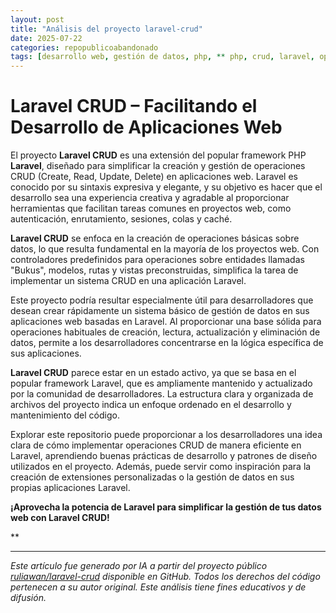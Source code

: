 ```yaml
---
layout: post
title: "Análisis del proyecto laravel-crud"
date: 2025-07-22
categories: repopublicoabandonado
tags: [desarrollo web, gestión de datos, php, ** php, crud, laravel, open source, open-source]
---
```


# Laravel CRUD – Facilitando el Desarrollo de Aplicaciones Web

El proyecto **Laravel CRUD** es una extensión del popular framework PHP **Laravel**, diseñado para simplificar la creación y gestión de operaciones CRUD (Create, Read, Update, Delete) en aplicaciones web. Laravel es conocido por su sintaxis expresiva y elegante, y su objetivo es hacer que el desarrollo sea una experiencia creativa y agradable al proporcionar herramientas que facilitan tareas comunes en proyectos web, como autenticación, enrutamiento, sesiones, colas y caché.

**Laravel CRUD** se enfoca en la creación de operaciones básicas sobre datos, lo que resulta fundamental en la mayoría de los proyectos web. Con controladores predefinidos para operaciones sobre entidades llamadas "Bukus", modelos, rutas y vistas preconstruidas, simplifica la tarea de implementar un sistema CRUD en una aplicación Laravel.

Este proyecto podría resultar especialmente útil para desarrolladores que desean crear rápidamente un sistema básico de gestión de datos en sus aplicaciones web basadas en Laravel. Al proporcionar una base sólida para operaciones habituales de creación, lectura, actualización y eliminación de datos, permite a los desarrolladores concentrarse en la lógica específica de sus aplicaciones.

**Laravel CRUD** parece estar en un estado activo, ya que se basa en el popular framework Laravel, que es ampliamente mantenido y actualizado por la comunidad de desarrolladores. La estructura clara y organizada de archivos del proyecto indica un enfoque ordenado en el desarrollo y mantenimiento del código.

Explorar este repositorio puede proporcionar a los desarrolladores una idea clara de cómo implementar operaciones CRUD de manera eficiente en Laravel, aprendiendo buenas prácticas de desarrollo y patrones de diseño utilizados en el proyecto. Además, puede servir como inspiración para la creación de extensiones personalizadas o la gestión de datos en sus propias aplicaciones Laravel.

**¡Aprovecha la potencia de Laravel para simplificar la gestión de tus datos web con Laravel CRUD!**

**

---

*Este artículo fue generado por IA a partir del proyecto público [ruliawan/laravel-crud](https://github.com/ruliawan/laravel-crud) disponible en GitHub. Todos los derechos del código pertenecen a su autor original. Este análisis tiene fines educativos y de difusión.*
